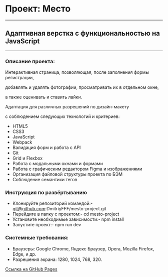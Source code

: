 # Проект: Место
___
## Адаптивная верстка с функциональностью на JavaScript
___
### Описание проекта:
Интерактивная страница, позволяющая, после заполнения формы регистрации,

добавлять и удалять фотографии, просматривать их в отдельном окне,

а также оценивать и ставить лайки.

Адаптация для различных разрешений по дизайн-макету

с соблюдением следующих технологий и критериев:

- HTML5
- CSS3
- JavaScript
- Webpack
- Валидация форм и работа с API
- Git
- Grid и Flexbox
- Работа с модальными окнами и формами
- Работа с графическим редактором Figma и изображениями
- Организация файловой структуры проекта по БЭМ
- Соблюдение семантики тегов

### Инструкция по развёртыванию
- Клонируйте репозиторий командой:- git@github.com:DmitriyFFF/mesto-project.git
- Перейдите в папку с проектом:- cd mesto-project
- Установите необходимые зависимости:- npm install
- Запустите проект:- npm run dev

### Системные требования:
- Браузеры: Google Chrome, Яндекс Браузер, Opera,
  Mozilla Firefox, Edge, и др.
- Разрешения экрана: 1280, 1024, 768, 320.

[Ссылка на GitHub Pages](https://dmitriyfff.github.io/mesto-project/)

